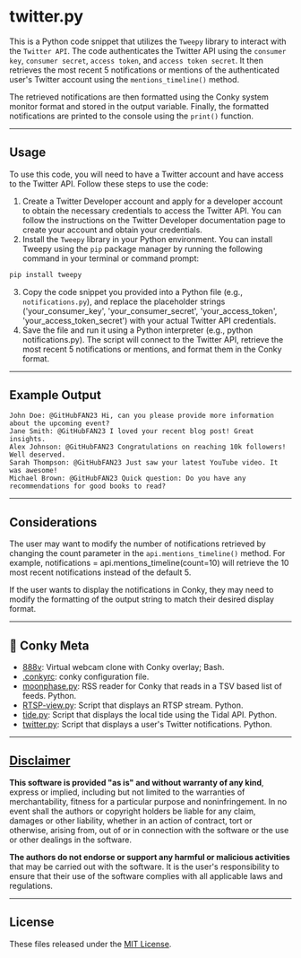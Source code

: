 # twitter.py
This is a Python code snippet that utilizes the `Tweepy` library to interact with the `Twitter API`. The code authenticates the Twitter API using the `consumer key`, `consumer secret`, `access token`, and `access token secret`. It then retrieves the most recent 5 notifications or mentions of the authenticated user's Twitter account using the `mentions_timeline()` method.

The retrieved notifications are then formatted using the Conky system monitor format and stored in the output variable. Finally, the formatted notifications are printed to the console using the `print()` function.

---

## Usage
To use this code, you will need to have a Twitter account and have access to the Twitter API. Follow these steps to use the code:

1. Create a Twitter Developer account and apply for a developer account to obtain the necessary credentials to access the Twitter API. You can follow the instructions on the Twitter Developer documentation page to create your account and obtain your credentials.
2. Install the `Tweepy` library in your Python environment. You can install Tweepy using the `pip` package manager by running the following command in your terminal or command prompt:

```Bash
pip install tweepy
```

3. Copy the code snippet you provided into a Python file (e.g., `notifications.py`), and replace the placeholder strings ('your_consumer_key', 'your_consumer_secret', 'your_access_token', 'your_access_token_secret') with your actual Twitter API credentials.
4. Save the file and run it using a Python interpreter (e.g., python notifications.py). The script will connect to the Twitter API, retrieve the most recent 5 notifications or mentions, and format them in the Conky format.

---

## Example Output
```
John Doe: @GitHubFAN23 Hi, can you please provide more information about the upcoming event?
Jane Smith: @GitHubFAN23 I loved your recent blog post! Great insights.
Alex Johnson: @GitHubFAN23 Congratulations on reaching 10k followers! Well deserved.
Sarah Thompson: @GitHubFAN23 Just saw your latest YouTube video. It was awesome!
Michael Brown: @GitHubFAN23 Quick question: Do you have any recommendations for good books to read?
```

---

## Considerations
The user may want to modify the number of notifications retrieved by changing the count parameter in the `api.mentions_timeline()` method. For example, notifications = api.mentions_timeline(count=10) will retrieve the 10 most recent notifications instead of the default 5.

If the user wants to display the notifications in Conky, they may need to modify the formatting of the output string to match their desired display format.

---

## 🤪 Conky Meta

- [888v](https://github.com/apple-fritter/888v): Virtual webcam clone with Conky overlay; Bash.
- [.conkyrc](https://github.com/apple-fritter/.conkyrc): conky configuration file.
- [moonphase.py](https://github.com/apple-fritter/conky.moonphase.py): RSS reader for Conky that reads in a TSV based list of feeds. Python.
- [RTSP-view.py](https://github.com/apple-fritter/conky.RTSP-view.py): Script that displays an RTSP stream. Python.
- [tide.py](https://github.com/apple-fritter/conky.tide.py): Script that displays the local tide using the Tidal API. Python.
- [twitter.py](https://github.com/apple-fritter/conky.twitter.py): Script that displays a user's Twitter notifications. Python.

---

## [Disclaimer](DISCLAIMER)
**This software is provided "as is" and without warranty of any kind**, express or implied, including but not limited to the warranties of merchantability, fitness for a particular purpose and noninfringement. In no event shall the authors or copyright holders be liable for any claim, damages or other liability, whether in an action of contract, tort or otherwise, arising from, out of or in connection with the software or the use or other dealings in the software.

**The authors do not endorse or support any harmful or malicious activities** that may be carried out with the software. It is the user's responsibility to ensure that their use of the software complies with all applicable laws and regulations.

---

## License

These files released under the [MIT License](LICENSE).
